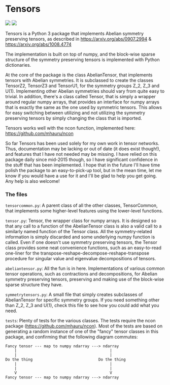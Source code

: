 # Tensors
[![][travis-img]][travis-url] [![][codecov-img]][codecov-url]

Tensors is a Python 3 package that implements Abelian symmetry preserving
tensors, as described in
https://arxiv.org/abs/0907.2994
&
https://arxiv.org/abs/1008.4774

The implementation is built on top of numpy, and the block-wise sparse
structure of the symmetry preserving tensors is implemented with Python
dictionaries.

At the core of the package is the class AbelianTensor, that implements tensors
with Abelian symmetries. It is subclassed to create the classes TensorZ2,
TensorZ3 and TensorU1, for the symmetry groups Z_2, Z_3 and U(1).
Implementing other Abelian symmetries should vary from quite easy to trivial.
In addition, there's a class called Tensor, that is simply a wrapper around
regular numpy arrays, that provides an interface for numpy arrays that is
exactly the same as the one used by symmetric tensors. This allows for easy
switching between utilizing and not utilizing the symmetry preserving tensors
by simply changing the class that is imported.

Tensors works well with the ncon function, implemented here:
https://github.com/mhauru/ncon

So far Tensors has been used solely for my own work in tensor networks. Thus,
documentation may be lacking or out of date (it does exist though!), and
features that I have not needed may be missing. I have relied on this package
daily since mid-2015 though, so I have significant confidence in the stuff that
has been implemented. I hope that in the future I'll have time polish the
package to an easy-to-pick-up tool, but in the mean time, let me know if you
would have a use for it and I'll be glad to help you get going. Any help is
also welcome!

### The files
`tensorcommon.py`: A parent class of all the other classes, TensorCommon, that
implements some higher-level features using the lower-level functions.

`tensor.py`: Tensor, the wrapper class for numpy arrays. It is designed so that
any call to a function of the AbelianTensor class is also a valid call to a
similarly named function of the Tensor class. All the symmetry-related
information is simply discarded and some underlying numpy function is called.
Even if one doesn't use symmetry preserving tensors, the Tensor class provides
some neat convenience functions, such as an easy-to-read one-liner for the
transpose-reshape-decompose-reshape-transpose procedure for singular value and
eigenvalue decompositions of tensors.

`abeliantensor.py`: All the fun is in here. Implementations of various common
tensor operations, such as contractions and decompositions, for Abelian
symmetry preserving tensors, preserving and making use of the block-wise sparse
structure they have.

`symmetrytensors.py`: A small file that simply creates subclasses of
AbelianTensor for specific symmetry groups. If you need something other than
Z_2, Z_3 and U(1), check this file to see how you could add what you need.

`tests`: Plenty of tests for the various classes. The tests require the ncon package
(https://github.com/mhauru/ncon). Most of the tests are based on generating a random
instance of one of the "fancy" tensor classes in this package, and confirming that
the following diagram commutes:
```
Fancy tensor --- map to numpy ndarray ---> ndarray
    |                                         |
    |                                         |
Do the thing                             Do the thing
    |                                         |
    |                                         |
    V                                         V
Fancy tensor --- map to numpy ndarray ---> ndarray
```


[travis-img]: https://travis-ci.org/mhauru/tensors.svg?branch=master
[travis-url]: https://travis-ci.org/mhauru/tensors
[codecov-img]: https://codecov.io/gh/mhauru/tensors/branch/master/graph/badge.svg
[codecov-url]: https://codecov.io/gh/mhauru/tensors
